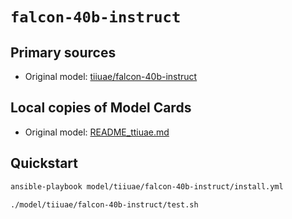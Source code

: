 # `falcon-40b-instruct`

## Primary sources

- Original model: <a href="https://huggingface.co/tiiuae/falcon-40b-instruct" target="_blank">tiiuae/falcon-40b-instruct</a>
  <!-- This is a quantized model but it specifically mentions that it does NOT work with llama.cpp which means we can't use it, correct? -->
<!-- - Quantized: [tiiuae/falcon-40b-instruct-GGML](https://huggingface.co/tiiuae/falcon-40b-instruct-GGML) -->

## Local copies of Model Cards

- Original model: <a href="./README_tiiuae.md" target="_blank">README_ttiuae.md</a> 
  <!-- Same problem as above -->
<!-- - Quantized: [README_TheBloke.md](./README_TheBloke.md) -->

## Quickstart

```bash
ansible-playbook model/tiiuae/falcon-40b-instruct/install.yml
```

```bash
./model/tiiuae/falcon-40b-instruct/test.sh
```

